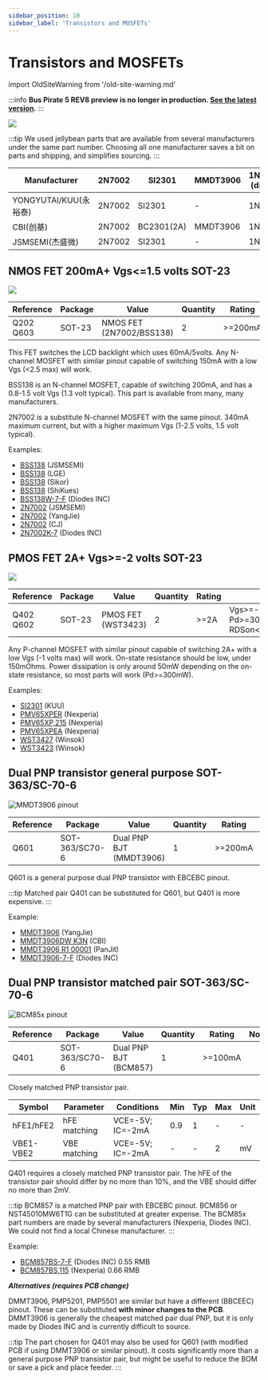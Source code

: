```yaml
---
sidebar_position: 10
sidebar_label: 'Transistors and MOSFETs'
---
```


# Transistors and MOSFETs



import OldSiteWarning from '/old-site-warning.md'

<OldSiteWarning/>




:::info
**Bus Pirate 5 REV8 preview is no longer in production. [See the latest version](/).**
:::

![](./img/transistors.jpg)

:::tip
We used jellybean parts that are available from several manufacturers under the same part number. Choosing all one manufacturer saves a bit on parts and shipping, and simplifies sourcing.
:::

|Manufacturer|2N7002|SI2301|MMDT3906|1N4148 (diode)|
|-|-|-|-|-|
|YONGYUTAI/KUU(永裕泰)|2N7002|SI2301|-|1N4148|
|CBI(创基)|2N7002|BC2301(2A)|MMDT3906|1N4148|
|JSMSEMI(杰盛微)|2N7002|SI2301|-|1N4148|


## NMOS FET 200mA+ Vgs<=1.5 volts SOT-23 

![](./img/fet-400.png)

|**Reference**|**Package**|**Value**|**Quantity**|**Rating**|**Note**|
|-|-|-|-|-|-|
|Q202 Q603|SOT-23|NMOS FET (2N7002/BSS138)|2|\>=200mA|Vgs<=1.5 volts|

This FET switches the LCD backlight which uses 60mA/5volts. Any N-channel MOSFET with similar pinout capable of switching 150mA with a low Vgs (<2.5 max) will work.

BSS138 is an N-channel MOSFET, capable of switching 200mA, and has a 0.8-1.5 volt Vgs (1.3 volt typical). This part is available from many, many manufacturers.

2N7002 is a substitute N-channel MOSFET with the same pinout. 340mA maximum current, but with a higher maximum Vgs (1-2.5 volts, 1.5 volt typical).

Examples:

*   [BSS138](https://item.szlcsc.com/3080012.html "BSS138 ") (JSMSEMI) 
*   [BSS138](https://item.szlcsc.com/753813.html "BSS138 ") (LGE) 
*   [BSS138](https://item.szlcsc.com/420488.html "BSS138 ") (Sikor)
*   [BSS138](https://item.szlcsc.com/113471.html "BSS138 ") (ShiKues) 
*   [BSS138W-7-F](https://item.szlcsc.com/25293.html "BSS138W-7-F ") (Diodes INC)
*   [2N7002](https://item.szlcsc.com/990892.html "2N7002 ") (JSMSEMI) 
*   [2N7002](https://item.szlcsc.com/364336.html "2N7002 ") (YangJie) 
*   [2N7002](https://item.szlcsc.com/9040.html "2N7002 7002 ") (CJ) 
*   [2N7002K-7](https://item.szlcsc.com/86219.html) (Diodes INC)

## PMOS FET 2A+ Vgs>=-2 volts SOT-23 

![](./img/fet-400.png)

|**Reference**|**Package**|**Value**|**Quantity**|**Rating**|**Note**|
|-|-|-|-|-|-|
|Q402 Q602|SOT-23|PMOS FET (WST3423)|2|\>=2A|Vgs>=-1 volts, Pd>=300mW, RDSon<=150mOhms|

Any P-channel MOSFET with similar pinout capable of switching 2A+ with a low Vgs (-1 volts max) will work. On-state resistance should be low, under 150mOhms. Power dissipation is only around 50mW depending on the on-state resistance, so most parts will work (Pd>=300mW).

Examples:

* [SI2301](https://item.szlcsc.com/3431368.html) (KUU) 
* [PMV65XPER](https://item.szlcsc.com/574110.html) (Nexperia) 
* [PMV65XP,215](https://item.szlcsc.com/76686.html "PMV65XP,215 ") (Nexperia) 
* [PMV65XPEA](https://item.szlcsc.com/190842.html "PMV65XPEA ") (Nexperia) 
* [WST3427](https://item.szlcsc.com/761883.html "WST3427 ") (Winsok)
* [WST3423](https://item.szlcsc.com/159676.html "WST3423 ") (Winsok)

## Dual PNP transistor general purpose SOT-363/SC-70-6

![MMDT3906 pinout](./img/sc70-pnp-400.png)

|**Reference**|**Package**|**Value**|**Quantity**|**Rating**|**Note**|
|-|-|-|-|-|-|
|Q601|SOT-363/SC70-6|Dual PNP BJT (MMDT3906)|1|\>=200mA|general purpose|

Q601 is a general purpose dual PNP transistor with EBCEBC pinout. 

:::tip
Matched pair Q401 can be substituted for Q601, but Q401 is more expensive.
:::

Example:

*   [MMDT3906](https://item.szlcsc.com/1055270.html) (YangJie)
*   [MMDT3906DW K3N](https://item.szlcsc.com/3001696.html) (CBI) 
*   [MMDT3906 R1 00001](https://item.szlcsc.com/296018.html) (PanJit)
*   [MMDT3906-7-F](https://item.szlcsc.com/521897.html "MMDT3906-7-F ") (Diodes INC) 

## Dual PNP transistor matched pair SOT-363/SC-70-6 

![BCM85x pinout](./img/sc70-pnp-400.png)

|**Reference**|**Package**|**Value**|**Quantity**|**Rating**|**Note**|
|-|-|-|-|-|-|
|Q401|SOT-363/SC70-6|Dual PNP BJT (BCM857)|1|\>=100mA|

Closely matched PNP transistor pair.

|**Symbol**|**Parameter**|**Conditions**|**Min**|**Typ**|**Max**|**Unit**|
|-|-|-|-|-|-|-|
|hFE1/hFE2|hFE matching|VCE=-5V; IC=-2mA|0.9|1|-|-|
|VBE1-VBE2|VBE matching|VCE=-5V; IC=-2mA|-|-|2|mV|

Q401 requires a closely matched PNP transistor pair. The hFE of the transistor pair should differ by no more than 10%, and the VBE should differ no more than 2mV.

:::tip
BCM857 is a matched PNP pair with EBCEBC pinout. BCM856 or NST45010MW6T1G can be substituted at greater expense. The BCM85x part numbers are made by several manufacturers (Nexperia, Diodes INC). We could not find a local Chinese manufacturer.
:::

Example:

*   [BCM857BS-7-F](https://item.szlcsc.com/107111.html "BCM857BS-7-F ") (Diodes INC) 0.55 RMB
*   [BCM857BS,115](https://item.szlcsc.com/107102.html "BCM857BS,115 ") (Nexperia) 0.66 RMB

_**Alternatives (requires PCB change)**_

DMMT3906, PMP5201, PMP5501 are similar but have a different (BBCEEC) pinout. These can be substituted **with minor changes to the PCB**. DMMT3906 is generally the cheapest matched pair dual PNP, but it is only made by Diodes INC and is currently difficult to source.

:::tip
The part chosen for Q401 may also be used for Q601 (with modified PCB if using DMMT3906 or similar pinout). It costs significantly more than a general purpose PNP transistor pair, but might be useful to reduce the BOM or save a pick and place feeder.
:::



